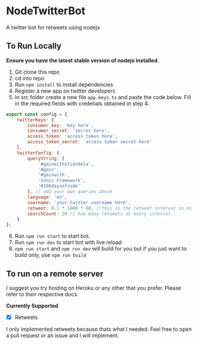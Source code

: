 # NodeTwitterBot

A twitter bot for retweets using nodejs

## To Run Locally

**Ensure you have the latest stable version of nodejs installed.**

1.  Git clone this repo
2.  cd into repo
3.  Run `npm install` to install dependencies
4.  Register a new app on twitter developers
5.  In src folder create a new file `app.keys.ts` and paste the code below.
    Fill in the required fields with credetials obtained in step 4.

```js
export const config = {
    twitterKeys: {
        consumer_key: 'key here',
        consumer_secret: 'secret here',
        access_token: 'access token here',
        access_token_secret: 'access token secret here'
    },
    twitterConfig: {
        queryString: [
            '#gainwithxtiandela',
            '#gain',
            '#gainwith',
            'Ionic Framework',
            '#100daysofcode'
        ], // add your own queries above
        language: 'en',
        username: 'your twitter username here',
        retweet: 0.1 * 1000 * 60, //this is the retweet interval in milliseconds. default is every six seconds
        searchCount: 20 // how many retweets at every interval
    }
};
```

6.  Run `npm run start` to start bot.
7.  Run `npm run dev` to start bot with live reload
8.  `npm run start` and `npm run dev` will build for you but if you just want to build only, use `npm run build`

## To run on a remote server

I suggest you try hosting on Heroku or any other that you prefer. Please refer to their respective docs.

**Currently Supported**

-   [x] Retweets

I only implemented retweets because thats what I needed. Feel free to open a pull request or an issue and I will implement.
